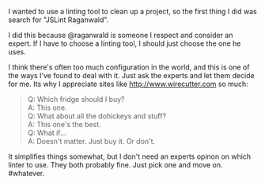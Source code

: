 I wanted to use a linting tool to clean up a project, so the first thing I did was search for "JSLint Raganwald". 

I did this because @raganwald is someone I respect and consider an expert. If I have to choose a linting tool, I should just choose the one he uses.

I think there's often too much configuration in the world, and this is one of the ways I've found to deal with it. Just ask the experts and let them decide for me. Its why I appreciate sites like http://www.wirecutter.com so much:

> Q: Which fridge should I buy?  
A: This one.  
Q: What about all the dohickeys and stuff?  
A: This one's the best.  
Q: What if...  
A: Doesn't matter. Just buy it. Or don't.

 It simplifies things somewhat, but I don't need an experts opinon on which linter to use. They both probably fine. Just pick one and move on. #whatever.